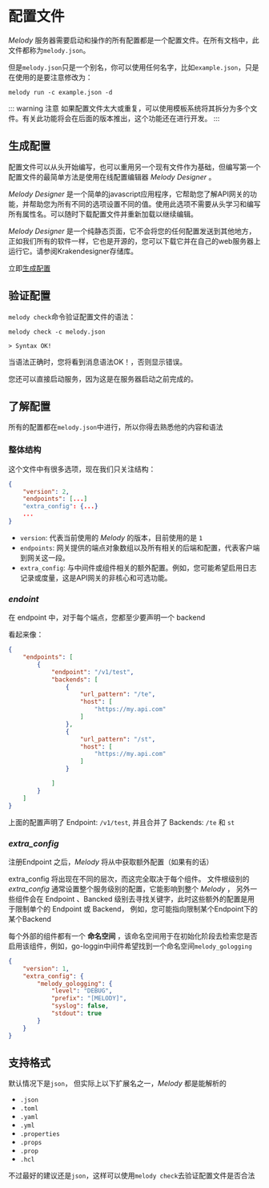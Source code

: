 # 配置文件

_Melody_ 服务器需要启动和操作的所有配置都是一个配置文件。在所有文档中，此文件都称为`melody.json`。

但是`melody.json`只是一个别名，你可以使用任何名字，比如`example.json`，只是在使用的是要注意修改为：
```shell
melody run -c example.json -d
```
::: warning 注意
如果配置文件太大或重复，可以使用模板系统将其拆分为多个文件。有关此功能将会在后面的版本推出，这个功能还在进行开发。
:::

## 生成配置

配置文件可以从头开始编写，也可以重用另一个现有文件作为基础，但编写第一个配置文件的最简单方法是使用在线配置编辑器 _Melody Designer_ 。

_Melody Designer_ 是一个简单的javascript应用程序，它帮助您了解API网关的功能，并帮助您为所有不同的选项设置不同的值。使用此选项不需要从头学习和编写所有属性名。可以随时下载配置文件并重新加载以继续编辑。

_Melody Designer_ 是一个纯静态页面，它不会将您的任何配置发送到其他地方，正如我们所有的软件一样，它也是开源的，您可以下载它并在自己的web服务器上运行它。请参阅Krakendesigner存储库。

立即[生成配置](https://github.com/granty1/melody)

## 验证配置

`melody check`命令验证配置文件的语法：
```shell
melody check -c melody.json

> Syntax OK!
```

当语法正确时，您将看到消息语法OK！，否则显示错误。

您还可以直接启动服务，因为这是在服务器启动之前完成的。

## 了解配置

所有的配置都在`melody.json`中进行，所以你得去熟悉他的内容和语法

### 整体结构

这个文件中有很多选项，现在我们只关注结构：
```json
{
    "version": 2,
    "endpoints": [...]
    "extra_config": {...}
    ...
}
```

- `version`: 代表当前使用的 _Melody_ 的版本，目前使用的是 `1`
- `endpoints`: 网关提供的端点对象数组以及所有相关的后端和配置，代表客户端到网关这一段。
- `extra_config`: 与中间件或组件相关的额外配置。例如，您可能希望启用日志记录或度量，这是API网关的非核心和可选功能。

### *endoint*

在 endpoint 中，对于每个端点，您都至少要声明一个 backend

看起来像：

```json
{
	"endpoints": [
		{
			"endpoint": "/v1/test",
			"backends": [
				{
					"url_pattern": "/te",
					"host": [
						"https://my.api.com"
					]
				},
				{
					"url_pattern": "/st",
					"host": [
						"https://my.api.com"
					]
				}

			]
		}
	]
}
```

上面的配置声明了 Endpoint: `/v1/test`, 并且合并了 Backends: `/te` 和 `st`

### *extra_config*

注册Endpoint 之后，_Melody_ 将从中获取额外配置（如果有的话）

extra_config 将出现在不同的层次，而这完全取决于每个组件。 文件根级别的 *extra_config* 通常设置整个服务级别的配置，它能影响到整个 _Melody_ ， 另外一些组件会在 Endpoint 、Bancked 级别去寻找关键字，此时这些额外的配置是用于限制单个的 Endpoint 或 Backend， 例如，您可能指向限制某个Endpoint下的某个Backend

每个外部的组件都有一个 **命名空间** ，该命名空间用于在初始化阶段去检索您是否启用该组件，例如，go-loggin中间件希望找到一个命名空间`melody_gologging`
```json
{
	"version": 1,
	"extra_config": {
		"melody_gologging": {
			"level": "DEBUG",
			"prefix": "[MELODY]",
			"syslog": false,
			"stdout": true
		}
	}
}
```

## 支持格式

默认情况下是`json`， 但实际上以下扩展名之一，_Melody_ 都是能解析的
- `.json`
- `.toml`
- `.yaml`
- `.yml`
- `.properties`
- `.props`
- `.prop`
- `.hcl`

不过最好的建议还是`json`，这样可以使用`melody check`去验证配置文件是否合法



